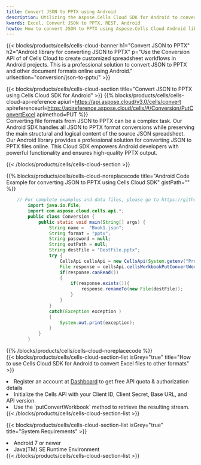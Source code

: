 ```yaml
---
title: Convert JSON to PPTX using Android 
description: Utilizing the Aspose.Cells Cloud SDK for Android to convert a JSON format file to a PPTX format file. 
kwords: Excel, Convert JSON to PPTX, REST, Android
howto: How to convert JSON to PPTX using Aspose.Cells Cloud Android library.
---
```



{{< blocks/products/cells/cells-cloud-banner h1="Convert JSON to PPTX" h2="Android library for converting JSON to PPTX" p="Use the Conversion API of of Cells Cloud to create customized spreadsheet workflows in Android projects. This is a professional solution to convert JSON to PPTX and other document formats online using Android." urlsection="conversion/json-to-pptx/" >}}

{{< blocks/products/cells/cells-cloud-section  title="Convert JSON to PPTX using Cells Cloud SDK for Android" >}}
{{% blocks/products/cells/cells-cloud-api-reference  apiurl=https://api.aspose.cloud/v3.0/cells/convert  apireferenceurl=https://apireference.aspose.cloud/cells/#/Conversion/PutConvertExcel  apimethod=PUT %}}
<br/>
Converting file formats from JSON to PPTX can be a complex task. Our Android SDK handles all JSON to PPTX format conversions while preserving the main structural and logical content of the source JSON spreadsheet. Our Android library provides a professional solution for converting JSON to PPTX files online. This Cloud SDK empowers Android developers with powerful functionality and ensures high-quality PPTX output.

{{< /blocks/products/cells/cells-cloud-section >}}

{{% blocks/products/cells/cells-cloud-noreplacecode title="Android Code Example for converting JSON to PPTX using Cells Cloud SDK" gistPath="" %}}
 
```java
    // For complete examples and data files, please go to https://github.com/aspose-cells-cloud/aspose-cells-cloud-android/
        import java.io.File;
        import com.aspose.cloud.cells.api.*;
        public class Conversion {
            public static void main(String[] args) {
                String name =  "Book1.json";
                String format = "pptx";
                String password = null;
                String outPath = null;
                String destFile = "DestFile.pptx";
                try {
                    CellsApi cellsApi = new CellsApi(System.getenv("ProductClientId"), System.getenv("ProductClientSecret"));
                    File response = cellsApi.cellsWorkbookPutConvertWorkbook(new File(name), format, password, outPath, null,null);            
                    if(response.canRead())
                    {
                        if(response.exists()){
                            response.renameTo(new File(destFile));
                        }                
                    }
                }
                catch(Exception exception )
                {
                    System.out.print(exception);
                }
            }
        }
```
 
{{% /blocks/products/cells/cells-cloud-noreplacecode  %}}
<br/>
{{< blocks/products/cells/cells-cloud-section-list isGrey="true"  title="How to use Cells Cloud SDK for Android to convert Excel files to other formats" >}}
<li>Register an account at <a href="https://dashboard.aspose.cloud/">Dashboard</a> to get free API quota & authorization details</li>
<li>Initialize the Cells API with your Client ID, Client Secret, Base URL, and API version.</li>
<li>Use the `putConvertWorkbook` method to retrieve the resulting stream.</li>
{{< /blocks/products/cells/cells-cloud-section-list >}}

{{< blocks/products/cells/cells-cloud-section-list isGrey="true"  title="System Requirements" >}}
<li>Android 7 or newer</li>
<li>Java(TM) SE Runtime Environment</li>
{{< /blocks/products/cells/cells-cloud-section-list >}}
